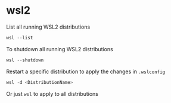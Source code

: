 # wsl2
List all running WSL2 distributions
```Powershell
wsl --list
```

To shutdown all running WSL2 distributions
```Powershell
wsl --shutdown
```

Restart a specific distribution to apply the changes in `.wslconfig`
```Powershell
wsl -d <DistributionName>
```
Or just `wsl` to apply to all distributions